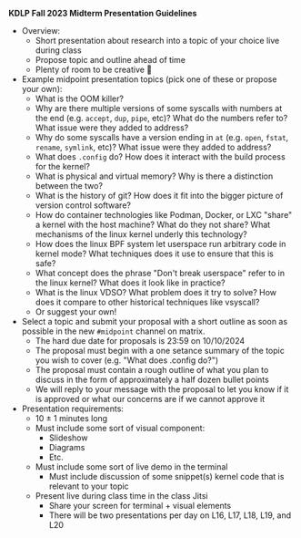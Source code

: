 **KDLP Fall 2023 Midterm Presentation Guidelines**

* Overview:
    * Short presentation about research into a topic of your choice live during class
    * Propose topic and outline ahead of time
    * Plenty of room to be creative 🙂
* Example midpoint presentation topics (pick one of these or propose your own):
    * What is the OOM killer?
    * Why are there multiple versions of some syscalls with numbers at the end (e.g. `accept`, `dup`, `pipe`, etc)? What do the numbers refer to? What issue were they added to address?
    * Why do some syscalls have a version ending in `at` (e.g. `open`, `fstat`, `rename`, `symlink`, etc)? What issue were they added to address?
    * What does `.config` do? How does it interact with the build process for the kernel?
    * What is physical and virtual memory? Why is there a distinction between the two?
    * What is the history of git? How does it fit into the bigger picture of version control software?
    * How do container technologies like Podman, Docker, or LXC "share" a kernel with the host machine? What do they not share? What mechanisms of the linux kernel underly this technology?
    * How does the linux BPF system let userspace run arbitrary code in kernel mode? What techniques does it use to ensure that this is safe?
    * What concept does the phrase "Don't break userspace" refer to in the linux kernel? What does it look like in practice?
    * What is the linux VDSO? What problem does it try to solve? How does it compare to other historical techniques like vsyscall?
    * Or suggest your own!
* Select a topic and submit your proposal with a short outline as soon as possible in the new `#midpoint` channel on matrix.
    * The hard due date for proposals is 23:59 on 10/10/2024
    * The proposal must begin with a one setance summary of the topic you wish to cover (e.g. "What does .config do?")
    * The proposal must contain a rough outline of what you plan to discuss in the form of approximately a half dozen bullet points
    * We will reply to your message with the proposal to let you know if it is approved or what our concerns are if we cannot approve it
* Presentation requirements:
    * 10 ± 1 minutes long
    * Must include some sort of visual component:
        * Slideshow
        * Diagrams
        * Etc.
    * Must include some sort of live demo in the terminal
        * Must include discussion of some snippet(s) kernel code that is relevant to your topic
    * Present live during class time in the class Jitsi
        * Share your screen for terminal + visual elements
        * There will be two presentations per day on L16, L17, L18, L19, and L20
